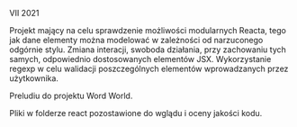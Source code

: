 VII 2021

Projekt mający na celu sprawdzenie możliwości modularnych Reacta, tego jak dane elementy można modelować w zależności od narzuconego odgórnie stylu. Zmiana interacji, swoboda działania, przy zachowaniu tych samych, odpowiednio dostosowanych elementów JSX. 
Wykorzystanie regexp w celu walidacji poszczególnych elementów wprowadzanych przez użytkownika.

Preludiu do projektu Word World.

Pliki w folderze react pozostawione do wglądu i oceny jakości kodu. 
